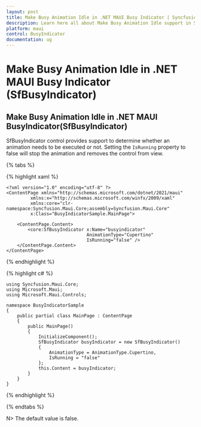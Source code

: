 ```yaml
---
layout: post
title: Make Busy Animation Idle in .NET MAUI Busy Indicator | Syncfusion
description: Learn here all about Make Busy Animation Idle support in Syncfusion .NET MAUI Busy Indicator (SfBusyIndicator) control and more.
platform: maui
control: BusyIndicator
documentation: ug
---
```

# Make Busy Animation Idle in .NET MAUI Busy Indicator (SfBusyIndicator)

## Make Busy Animation Idle in .NET MAUI BusyIndicator(SfBusyIndicator)

SfBusyIndicator control provides support to determine whether an animation needs to be executed or not. Setting the `IsRunning` property to false will stop the animation and removes the control from view.

{% tabs %}

{% highlight xaml %}

    <?xml version="1.0" encoding="utf-8" ?>
    <ContentPage xmlns="http://schemas.microsoft.com/dotnet/2021/maui"
             xmlns:x="http://schemas.microsoft.com/winfx/2009/xaml"
             xmlns:core="clr-namespace:Syncfusion.Maui.Core;assembly=Syncfusion.Maui.Core"
             x:Class="BusyIndicatorSample.MainPage">

        <ContentPage.Content>
            <core:SfBusyIndicator x:Name="busyindicator"
                                  AnimationType="Cupertino"
                                  IsRunning="false" />
        </ContentPage.Content>
    </ContentPage>

	
{% endhighlight %}

{% highlight c# %}

    using Syncfusion.Maui.Core;
    using Microsoft.Maui;
    using Microsoft.Maui.Controls;

    namespace BusyIndicatorSample
    {
        public partial class MainPage : ContentPage
        {
            public MainPage()
            {
                InitializeComponent();
                SfBusyIndicator busyIndicator = new SfBusyIndicator()
                {
                    AnimationType = AnimationType.Cupertino,                    
                    IsRunning = "false"                    
                };
                this.Content = busyIndicator;
            }
        }
    }
	
{% endhighlight %}

{% endtabs %}

N>  The default value is false.


